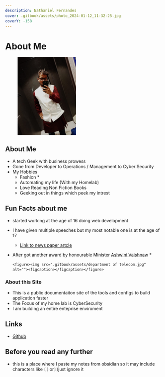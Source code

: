 ```yaml
---
description: Nathaniel Fernandes
cover: .gitbook/assets/photo_2024-01-12_11-32-25.jpg
coverY: -158
---
```


# About Me

<figure><img src=".gitbook/assets/WhatsApp Image 2023-11-18 at 10.40.50_13275486.jpg" alt="" width="188"><figcaption></figcaption></figure>

## About Me

* A tech Geek with business prowess
* Gone from Developer to Operations / Management to Cyber Security
* My Hobbies
  * Fashion
    *
  * Automating my life (With my Homelab)
  * Love Reading Non Fiction Books
  * Geeking out in things which peek my intrest&#x20;



## Fun Facts about me&#x20;

* started working at the age of 16 doing web development&#x20;
* I have given multiple speeches but my most notable one is at the age of 17&#x20;
  * [Link to news paper artcle ](https://maharashtratimes.indiatimes.com/maharashtra/mumbai-news/work-together-for-cyber-security/articleshow/60784898.cms)
* After got another award by honourable Minister [Ashwini Vaishnaw](https://www.linkedin.com/in/ashwini-vaishnaw-349b40226/)
  *

      <figure><img src=".gitbook/assets/department of telecom.jpg" alt=""><figcaption></figcaption></figure>





### About this Site

* This is a public documentaiton site of the tools and configs to build application faster
* The Focus of my home lab is CyberSecurity
* I am building an entire enteprise enviroment

## Links

* [Github](https://github.com/nathaniel-security/Docs)

## Before you read any further

* this is a place where I paste my notes from obsidian so it may include characters like `[[` or`]]`just ignore it
